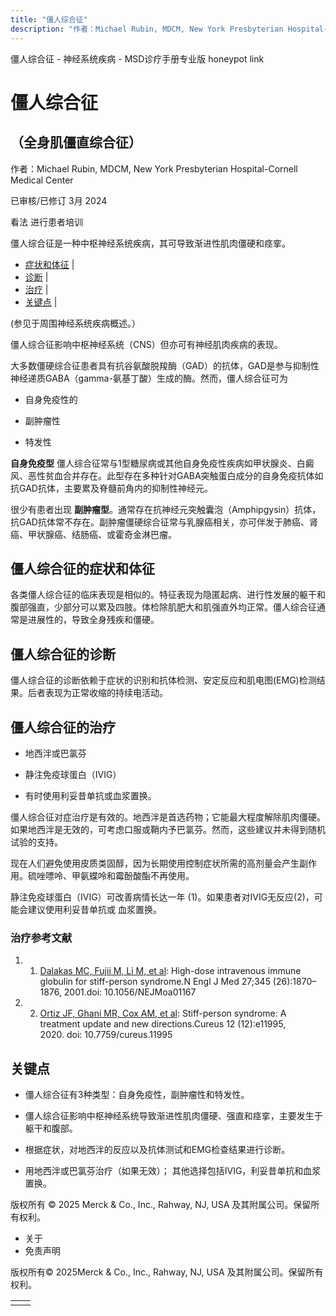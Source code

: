 ```yaml
---
title: "僵人综合征"
description: "作者：Michael Rubin, MDCM, New York Presbyterian Hospital-Cornell Medical Center"
---
```


﻿僵人综合征 \- 神经系统疾病 \- MSD诊疗手册专业版 honeypot link

# 僵人综合征

## （全身肌僵直综合征）

作者：Michael Rubin, MDCM, New York Presbyterian Hospital-Cornell Medical Center

已审核/已修订 3月 2024

看法 进行患者培训

僵人综合征是一种中枢神经系统疾病，其可导致渐进性肌肉僵硬和痉挛。

- [症状和体征](#症状和体征_v88490195_zh) \|
- [诊断](#诊断_v88490212_zh) \|
- [治疗](#治疗_v27840956_zh) \|
- [关键点](#关键点_v39261721_zh) \|

(参见于周围神经系统疾病概述。）

僵人综合征影响中枢神经系统（CNS）但亦可有神经肌肉疾病的表现。

大多数僵硬综合征患者具有抗谷氨酸脱羧酶（GAD）的抗体，GAD是参与抑制性神经递质GABA（gamma-氨基丁酸）生成的酶。然而，僵人综合征可为

- 自身免疫性的

- 副肿瘤性

- 特发性


**自身免疫型** 僵人综合征常与1型糖尿病或其他自身免疫性疾病如甲状腺炎、白癜风、恶性贫血合并存在。此型存在多种针对GABA突触蛋白成分的自身免疫抗体如抗GAD抗体，主要累及脊髓前角内的抑制性神经元。

很少有患者出现 **副肿瘤型**。通常存在抗神经元突触囊泡（Amphipgysin）抗体，抗GAD抗体常不存在。副肿瘤僵硬综合征常与乳腺癌相关，亦可伴发于肺癌、肾癌、甲状腺癌、结肠癌、或霍奇金淋巴瘤。

## 僵人综合征的症状和体征

各类僵人综合征的临床表现是相似的。特征表现为隐匿起病、进行性发展的躯干和腹部强直，少部分可以累及四肢。体检除肌肥大和肌强直外均正常。僵人综合征通常是进展性的，导致全身残疾和僵硬。

## 僵人综合征的诊断

僵人综合征的诊断依赖于症状的识别和抗体检测、安定反应和肌电图(EMG)检测结果。后者表现为正常收缩的持续电活动。

## 僵人综合征的治疗

- 地西泮或巴氯芬

- 静注免疫球蛋白（IVIG）

- 有时使用利妥昔单抗或血浆置换。


僵人综合征对症治疗是有效的。地西泮是首选药物；它能最大程度解除肌肉僵硬。如果地西泮是无效的，可考虑口服或鞘内予巴氯芬。然而，这些建议并未得到随机试验的支持。

现在人们避免使用皮质类固醇，因为长期使用控制症状所需的高剂量会产生副作用。硫唑嘌呤、甲氨蝶呤和霉酚酸酯不再使用。

静注免疫球蛋白（IVIG）可改善病情长达一年 (1)。如果患者对IVIG无反应(2)，可能会建议使用利妥昔单抗或 血浆置换。

### 治疗参考文献

1. 1. [Dalakas MC, Fujii M, Li M, et al](https://www.nejm.org/doi/10.1056/NEJMoa01167?url_ver=Z39.88-2003&rfr_id=ori:rid:crossref.org&rfr_dat=cr_pub%20%200www.ncbi.nlm.nih.gov): High-dose intravenous immune globulin for stiff-person syndrome.N Engl J Med 27;345 (26):1870–1876, 2001.doi: 10.1056/NEJMoa01167

2. 2. [Ortiz JF, Ghani MR, Cox AM, et al](https://www.ncbi.nlm.nih.gov/pmc/articles/PMC7793517/): Stiff-person syndrome: A treatment update and new directions.Cureus 12 (12):e11995, 2020. doi: 10.7759/cureus.11995


## 关键点

- 僵人综合征有3种类型：自身免疫性，副肿瘤性和特发性。

- 僵人综合征影响中枢神经系统导致渐进性肌肉僵硬、强直和痉挛，主要发生于躯干和腹部。

- 根据症状，对地西泮的反应以及抗体测试和EMG检查结果进行诊断。

- 用地西泮或巴氯芬治疗（如果无效）； 其他选择包括IVIG，利妥昔单抗和血浆置换。




版权所有 © 2025
Merck & Co., Inc., Rahway, NJ, USA 及其附属公司。保留所有权利。

- 关于
- 免责声明

版权所有© 2025Merck & Co., Inc., Rahway, NJ, USA 及其附属公司。保留所有权利。

|     |     |
| --- | --- |
|  |  |